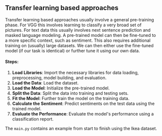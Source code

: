 ## Transfer learning based approaches
Transfer learning based approaches usually involve a general pre-training phase. For VGG this involves learning to classify a very broad set of pictures. For text data this usually involves next sentence prediction and masked language modeling.
A pre-trained model can then be fine-tuned to a more specific context, such as sentiment. This also requires additional training on (usually) large datasets. We can then either use the fine-tuned model (if our task is identical) or further tune it using our own data.

#### Steps:

1. **Load Libraries**: Import the necessary libraries for data loading, preprocessing, model building, and evaluation.
2. **Load the Data**: Load the dataset.
3. **Load the Model**: Initialize the pre-trained model.
4. **Split the Data**: Split the data into training and testing sets.
5. **Fit the Model**: Further train the model on the training data.
6. **Calculate the Sentiment**: Predict sentiments on the test data using the trained model.
7. **Evaluate the Performance**: Evaluate the model's performance using a classification report.

The `main.py` contains an example from start to finish using the Ikea dataset.